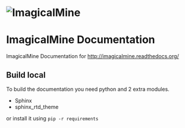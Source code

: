 # ![ImagicalMine](http://i.imgur.com/dPwr1cT.jpg)

ImagicalMine Documentation
===========================

ImagicalMine Documentation for http://imagicalmine.readthedocs.org/

Build local
-----------

To build the documentation you need python and 2 extra modules. 

* Sphinx
* sphinx_rtd_theme

or install it using `pip -r requirements`
